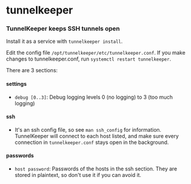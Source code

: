 # tunnelkeeper
### TunnelKeeper keeps SSH tunnels open

Install it as a service with `tunnelkeeper install`.

Edit the config file `/opt/tunnelkeeper/etc/tunnelkeeper.conf`. If you make changes to tunnelkeeper.conf, run `systemctl restart tunnelkeeper`.

There are 3 sections:
#### settings
- `debug [0..3]`: Debug logging levels 0 (no logging) to 3 (too much logging)
#### ssh
- It's an ssh config file, so see `man ssh_config` for information. TunnelKeeper will connect to each host listed, and make sure every connection in `tunnelkeeper.conf` stays open in the background.
#### passwords
- `host password`: Passwords of the hosts in the ssh section. They are stored in plaintext, so don't use it if you can avoid it.
